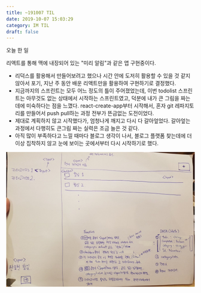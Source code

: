 ```yaml
---
title: ~191007 TIL
date: 2019-10-07 15:03:29
category: IM TIL
draft: false
---
```


오늘 한 일

리액트를 통해 맥에 내장되어 있는 "미리 알림"과 같은 앱 구현중이다.

- 리덕스를 활용해서 만들어보려고 했으나 시간 안에 도저히 활용할 수 있을 것 같지 않아서 포기, 지난 주 동안 배운 리액트만을 활용하여 구현하기로 결정했다.
- 지금까지의 스프린트는 모두 어느 정도의 틀이 주어졌었는데, 이번 todolist 스프린트는 아무것도 없는 상태에서 시작하는 스프린트였고, 덕분에 내가 큰 그림을 짜는데에 미숙하다는 점을 느꼈다. react-create-app부터 시작해서, 혼자 git 레파지토리를 만들어서 push pull하는 과정 전부가 뜬금없는 도전이었다.
- 제대로 계획하지 않고 시작했다가, 엄청나게 깨지고 다시 다 갈아엎었다. 갈아엎는 과정에서 다행히도 큰그림 짜는 실력은 조금 늘은 것 같다.
- 아직 많이 부족하다고 느낄 때마다 블로그 생각이 나서, 블로그 플랫폼 찾는데에 더이상 집착하지 않고 눈에 보이는 곳에서부터 다시 시작하기로 했다.

![react_todo_list_draft](./images/react_to_do_list.png)
